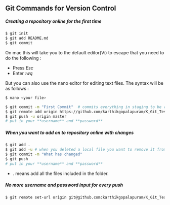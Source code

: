 ## Git Commands for Version Control

##### Creating a repository online for the <b>first time</b>
``` sh
$ git init
$ git add README.md
$ git commit
```
On mac this will take you to the default editor(Vi) to escape that you need to do the following : 
+ Press *Esc*
+ Enter *:wq*

But you can also use the nano editor for editing text files. The syntax will be as follows :
``` sh
$ nano <your file>
```

``` sh
$ git commit -m "First Commit"  # commits everything in staging to be ready to be pushed to Githib
$ git remote add origin https://github.com/karthikgopalapuram/K_Git_Test.git
$ git push -u origin master
# put in your **username** and **password**
```

##### When you want to add on to repository online with changes
``` sh
$ git add .
$ git add -u # when you deleted a local file you want to remove it from your repo
$ git commit -m "What has changed"
$ git push
# put in your **username** and **password**
```

* . means add all the files included in the folder.


##### No more username and password input for every push
``` sh
$ git remote set-url origin git@github.com:karthikgopalapuram/K_Git_Test.git
```
